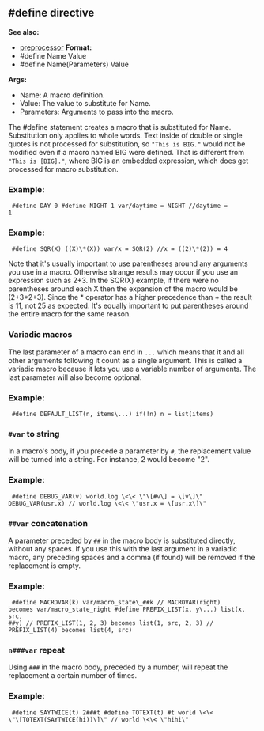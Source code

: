## #define directive
**See also:**
+   [preprocessor](/ref/DM/preprocessor.md) <!-- -->
**Format:**
+   #define Name Value
+   #define Name(Parameters) Value
<!-- -->
**Args:**
+   Name: A macro definition.
+   Value: The value to substitute for Name.
+   Parameters: Arguments to pass into the macro.


The #define statement creates a macro that is substituted for
Name. Substitution only applies to whole words. Text inside of double or
single quotes is not processed for substitution, so `"This is BIG."`
would not be modified even if a macro named BIG were defined. That is
different from `"This is [BIG]."`, where BIG is an embedded expression,
which does get processed for macro substitution.
### Example:

```
 #define DAY 0 #define NIGHT 1 var/daytime = NIGHT //daytime =
1 
```

### Example:

```
 #define SQR(X) ((X)\*(X)) var/x = SQR(2) //x = ((2)\*(2)) = 4

```
 

Note that it\'s usually important to use parentheses
around any arguments you use in a macro. Otherwise strange results may
occur if you use an expression such as 2+3. In the SQR(X) example, if
there were no parentheses around each X then the expansion of the macro
would be (2+3\*2+3). Since the \* operator has a higher precedence
than + the result is 11, not 25 as expected. It\'s equally important to
put parentheses around the entire macro for the same reason.
### Variadic macros


The last parameter of a macro can end in `...` which means that
it and all other arguments following it count as a single argument. This
is called a variadic macro because it lets you use a variable number of
arguments. The last parameter will also become optional.
### Example:

```
 #define DEFAULT_LIST(n, items\...) if(!n) n = list(items)

```

### `#var` to string


In a macro\'s body, if you precede a parameter by `#`, the
replacement value will be turned into a string. For instance, 2 would
become \"2\".
### Example:

```
 #define DEBUG_VAR(v) world.log \<\< \"\[#v\] = \[v\]\"
DEBUG_VAR(usr.x) // world.log \<\< \"usr.x = \[usr.x\]\" 
```

### `##var` concatenation


A parameter preceded by `##` in the macro body is substituted
directly, without any spaces. If you use this with the last argument in
a variadic macro, any preceding spaces and a comma (if found) will be
removed if the replacement is empty.
### Example:

```
 #define MACROVAR(k) var/macro_state\_##k // MACROVAR(right)
becomes var/macro_state_right #define PREFIX_LIST(x, y\...) list(x, src,
##y) // PREFIX_LIST(1, 2, 3) becomes list(1, src, 2, 3) //
PREFIX_LIST(4) becomes list(4, src) 
```

### `n###var` repeat


Using `###` in the macro body, preceded by a number, will
repeat the replacement a certain number of times.
### Example:

```
 #define SAYTWICE(t) 2###t #define TOTEXT(t) #t world \<\<
\"\[TOTEXT(SAYTWICE(hi))\]\" // world \<\< \"hihi\" 
```
